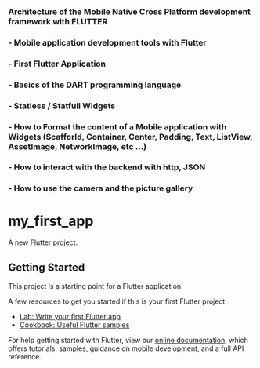 
### Architecture of the Mobile Native Cross Platform development framework with FLUTTER
### - Mobile application development tools with Flutter
### - First Flutter Application
### - Basics of the DART programming language
### - Statless / Statfull Widgets
### - How to Format the content of a Mobile application with Widgets (Scafforld, Container, Center, Padding, Text, ListView, AssetImage, NetworkImage, etc ...)
### - How to interact with the backend with http, JSON
### - How to use the camera and the picture gallery

# my_first_app

A new Flutter project.

## Getting Started

This project is a starting point for a Flutter application.

A few resources to get you started if this is your first Flutter project:

- [Lab: Write your first Flutter app](https://flutter.dev/docs/get-started/codelab)
- [Cookbook: Useful Flutter samples](https://flutter.dev/docs/cookbook)

For help getting started with Flutter, view our
[online documentation](https://flutter.dev/docs), which offers tutorials,
samples, guidance on mobile development, and a full API reference.
